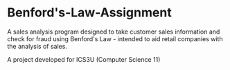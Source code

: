 # Benford's-Law-Assignment

A sales analysis program designed to take customer sales information and check for fraud using Benford's Law - intended to aid retail companies with the analysis of sales.

A project developed for ICS3U (Computer Science 11)